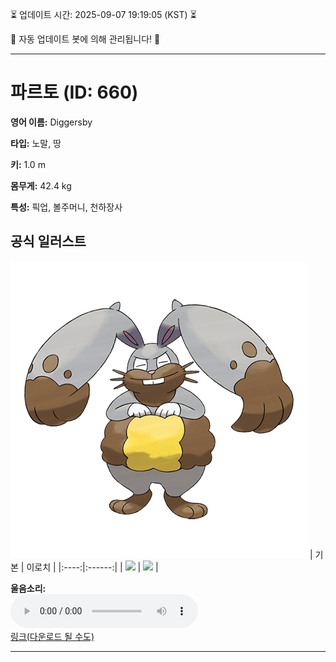 
⏳ 업데이트 시간: 2025-09-07 19:19:05 (KST) ⏳

🤖 자동 업데이트 봇에 의해 관리됩니다! 🤖

---

# 파르토 (ID: 660)
**영어 이름:** Diggersby

**타입:** 노말, 땅

**키:** 1.0 m

**몸무게:** 42.4 kg

**특성:** 픽업, 볼주머니, 천하장사

## 공식 일러스트
![](https://raw.githubusercontent.com/PokeAPI/sprites/master/sprites/pokemon/other/official-artwork/660.png)
| 기본 | 이로치 |
|:----:|:------:|
| <img src="http://play.pokemonshowdown.com/sprites/ani/diggersby.gif" width="200"> | <img src="http://play.pokemonshowdown.com/sprites/ani-shiny/diggersby.gif" width="200"> |

**울음소리:**<br><audio controls src="https://raw.githubusercontent.com/PokeAPI/cries/main/cries/pokemon/latest/660.ogg"></audio><br> [링크(다운로드 될 수도)](https://raw.githubusercontent.com/PokeAPI/cries/main/cries/pokemon/latest/660.ogg)


---

